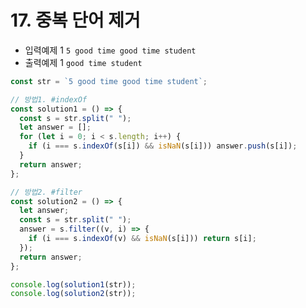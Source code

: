 # 17. 중복 단어 제거

- 입력예제 1 `5 good time good time student`
- 출력예제 1 `good time student`

```javaScript
const str = `5 good time good time student`;

// 방법1. #indexOf
const solution1 = () => {
  const s = str.split(" ");
  let answer = [];
  for (let i = 0; i < s.length; i++) {
    if (i === s.indexOf(s[i]) && isNaN(s[i])) answer.push(s[i]);
  }
  return answer;
};

// 방법2. #filter
const solution2 = () => {
  let answer;
  const s = str.split(" ");
  answer = s.filter((v, i) => {
    if (i === s.indexOf(v) && isNaN(s[i])) return s[i];
  });
  return answer;
};

console.log(solution1(str));
console.log(solution2(str));
```

